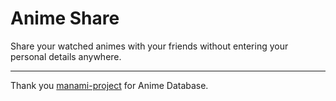 # Anime Share

Share your watched animes with your friends without entering your personal details anywhere.

---

Thank you [manami-project](https://github.com/manami-project/anime-offline-database/) for Anime Database.
